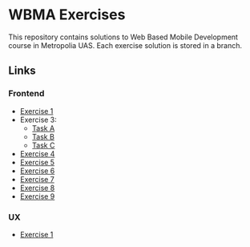 # WBMA Exercises

This repository contains solutions to Web Based Mobile Development course in Metropolia UAS. Each exercise solution is stored in a branch.

## Links

### Frontend

- [Exercise 1](https://github.com/serushakov/metropolia-2-wbma-hw/tree/exercise-1)
- Exercise 3:
  - [Task A](https://github.com/serushakov/metropolia-2-wbma-hw/tree/http-a)
  - [Task B](https://github.com/serushakov/metropolia-2-wbma-hw/tree/http-b)
  - [Task C](https://github.com/serushakov/metropolia-2-wbma-hw/tree/http-c)
- [Exercise 4](https://github.com/serushakov/metropolia-2-wbma-hw/tree/navigation)
- [Exercise 5](https://github.com/serushakov/metropolia-2-wbma-hw/tree/exercise-5)
- [Exercise 6](https://github.com/serushakov/metropolia-2-wbma-hw/tree/exercise-6)
- [Exercise 7](https://github.com/serushakov/metropolia-2-wbma-hw/tree/exercise-7)
- [Exercise 8](https://github.com/serushakov/metropolia-2-wbma-hw/tree/exercise-8)
- [Exercise 9](https://github.com/serushakov/metropolia-2-wbma-hw/tree/exercise-9)

### UX

- [Exercise 1](https://github.com/serushakov/metropolia-2-wbma-hw/tree/ux-exercise-1)
